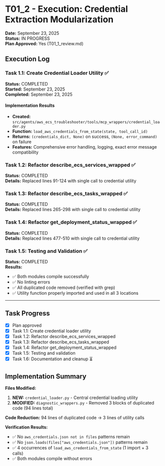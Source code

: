 # T01_2 - Execution: Credential Extraction Modularization

**Date:** September 23, 2025  
**Status:** IN PROGRESS  
**Plan Approved:** Yes (T01_1_review.md)

## Execution Log

### Task 1.1: Create Credential Loader Utility ✅
**Status:** COMPLETED  
**Started:** September 23, 2025  
**Completed:** September 23, 2025

#### Implementation Results
- **Created:** `src/agents/aws_ecs_troubleshooter/tools/mcp_wrappers/credential_loader.py`
- **Function:** `load_aws_credentials_from_state(state, tool_call_id)` 
- **Returns:** `(credentials_dict, None)` on success, `(None, error_command)` on failure
- **Features:** Comprehensive error handling, logging, exact error message compatibility

### Task 1.2: Refactor describe_ecs_services_wrapped ✅
**Status:** COMPLETED  
**Details:** Replaced lines 91-124 with single call to credential utility

### Task 1.3: Refactor describe_ecs_tasks_wrapped ✅ 
**Status:** COMPLETED  
**Details:** Replaced lines 265-298 with single call to credential utility

### Task 1.4: Refactor get_deployment_status_wrapped ✅
**Status:** COMPLETED  
**Details:** Replaced lines 477-510 with single call to credential utility

### Task 1.5: Testing and Validation ✅
**Status:** COMPLETED  
**Results:**
- ✅ Both modules compile successfully
- ✅ No linting errors
- ✅ All duplicated code removed (verified with grep)
- ✅ Utility function properly imported and used in all 3 locations

---

## Task Progress

- [x] Plan approved
- [x] Task 1.1: Create credential loader utility
- [x] Task 1.2: Refactor describe_ecs_services_wrapped
- [x] Task 1.3: Refactor describe_ecs_tasks_wrapped  
- [x] Task 1.4: Refactor get_deployment_status_wrapped
- [x] Task 1.5: Testing and validation
- [x] Task 1.6: Documentation and cleanup ⏳

## Implementation Summary

**Files Modified:**
1. **NEW:** `credential_loader.py` - Central credential loading utility
2. **MODIFIED:** `diagnostic_wrappers.py` - Removed 3 blocks of duplicated code (94 lines total)

**Code Reduction:** 94 lines of duplicated code → 3 lines of utility calls

**Verification Results:**
- ✅ No `aws_credentials.json not in files` patterns remain
- ✅ No `json.loads(files["aws_credentials.json"])` patterns remain  
- ✅ 4 occurrences of `load_aws_credentials_from_state` (1 import + 3 calls)
- ✅ Both modules compile without errors
